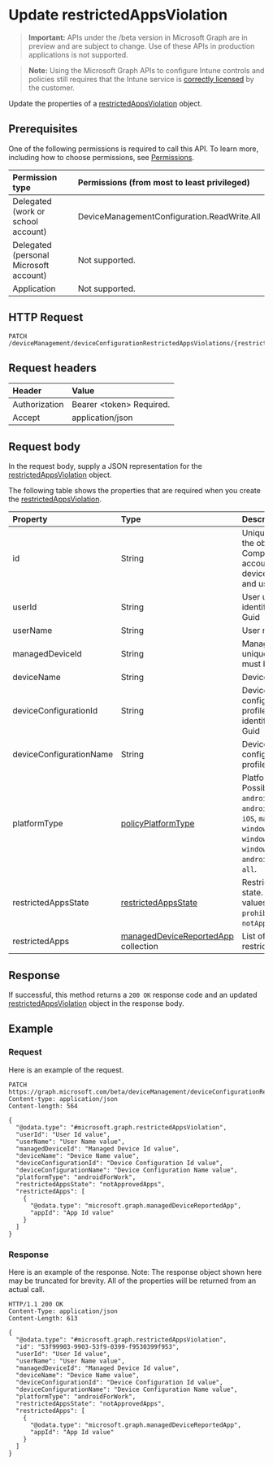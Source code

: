 ﻿# Update restrictedAppsViolation

> **Important:** APIs under the /beta version in Microsoft Graph are in preview and are subject to change. Use of these APIs in production applications is not supported.

> **Note:** Using the Microsoft Graph APIs to configure Intune controls and policies still requires that the Intune service is [correctly licensed](https://go.microsoft.com/fwlink/?linkid=839381) by the customer.

Update the properties of a [restrictedAppsViolation](../resources/intune-deviceconfig-restrictedappsviolation.md) object.
## Prerequisites
One of the following permissions is required to call this API. To learn more, including how to choose permissions, see [Permissions](../../../concepts/permissions-reference.md).

|Permission type|Permissions (from most to least privileged)|
|:---|:---|
|Delegated (work or school account)|DeviceManagementConfiguration.ReadWrite.All|
|Delegated (personal Microsoft account)|Not supported.|
|Application|Not supported.|

## HTTP Request
<!-- {
  "blockType": "ignored"
}
-->
``` http
PATCH /deviceManagement/deviceConfigurationRestrictedAppsViolations/{restrictedAppsViolationId}
```

## Request headers
|Header|Value|
|:---|:---|
|Authorization|Bearer &lt;token&gt; Required.|
|Accept|application/json|

## Request body
In the request body, supply a JSON representation for the [restrictedAppsViolation](../resources/intune-deviceconfig-restrictedappsviolation.md) object.

The following table shows the properties that are required when you create the [restrictedAppsViolation](../resources/intune-deviceconfig-restrictedappsviolation.md).

|Property|Type|Description|
|:---|:---|:---|
|id|String|Unique identifier for the object. Composed from accountId, deviceId, policyId and userId|
|userId|String|User unique identifier, must be Guid|
|userName|String|User name|
|managedDeviceId|String|Managed device unique identifier, must be Guid|
|deviceName|String|Device name|
|deviceConfigurationId|String|Device configuration profile unique identifier, must be Guid|
|deviceConfigurationName|String|Device configuration profile name|
|platformType|[policyPlatformType](../resources/intune-deviceconfig-policyplatformtype.md)|Platform type. Possible values are: `android`, `androidForWork`, `iOS`, `macOS`, `windowsPhone81`, `windows81AndLater`, `windows10AndLater`, `androidWorkProfile`, `all`.|
|restrictedAppsState|[restrictedAppsState](../resources/intune-deviceconfig-restrictedappsstate.md)|Restricted apps state. Possible values are: `prohibitedApps`, `notApprovedApps`.|
|restrictedApps|[managedDeviceReportedApp](../resources/intune-deviceconfig-manageddevicereportedapp.md) collection|List of violated restricted apps|



## Response
If successful, this method returns a `200 OK` response code and an updated [restrictedAppsViolation](../resources/intune-deviceconfig-restrictedappsviolation.md) object in the response body.

## Example
### Request
Here is an example of the request.
``` http
PATCH https://graph.microsoft.com/beta/deviceManagement/deviceConfigurationRestrictedAppsViolations/{restrictedAppsViolationId}
Content-type: application/json
Content-length: 564

{
  "@odata.type": "#microsoft.graph.restrictedAppsViolation",
  "userId": "User Id value",
  "userName": "User Name value",
  "managedDeviceId": "Managed Device Id value",
  "deviceName": "Device Name value",
  "deviceConfigurationId": "Device Configuration Id value",
  "deviceConfigurationName": "Device Configuration Name value",
  "platformType": "androidForWork",
  "restrictedAppsState": "notApprovedApps",
  "restrictedApps": [
    {
      "@odata.type": "microsoft.graph.managedDeviceReportedApp",
      "appId": "App Id value"
    }
  ]
}
```

### Response
Here is an example of the response. Note: The response object shown here may be truncated for brevity. All of the properties will be returned from an actual call.
``` http
HTTP/1.1 200 OK
Content-Type: application/json
Content-Length: 613

{
  "@odata.type": "#microsoft.graph.restrictedAppsViolation",
  "id": "53f99903-9903-53f9-0399-f9530399f953",
  "userId": "User Id value",
  "userName": "User Name value",
  "managedDeviceId": "Managed Device Id value",
  "deviceName": "Device Name value",
  "deviceConfigurationId": "Device Configuration Id value",
  "deviceConfigurationName": "Device Configuration Name value",
  "platformType": "androidForWork",
  "restrictedAppsState": "notApprovedApps",
  "restrictedApps": [
    {
      "@odata.type": "microsoft.graph.managedDeviceReportedApp",
      "appId": "App Id value"
    }
  ]
}
```











